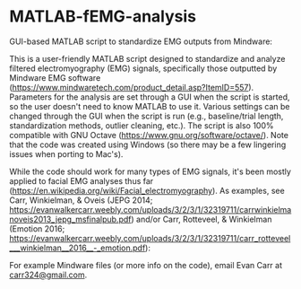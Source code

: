 # MATLAB-fEMG-analysis
GUI-based MATLAB script to standardize EMG outputs from Mindware:

This is a user-friendly MATLAB script designed to standardize and analyze filtered electromyography (EMG) signals, specifically those outputted by Mindware EMG software (https://www.mindwaretech.com/product_detail.asp?ItemID=557).  Parameters for the analysis are set through a GUI when the script is started, so the user doesn't need to know MATLAB to use it.  Various settings can be changed through the GUI when the script is run (e.g., baseline/trial length, standardization methods, outlier cleaning, etc.).  The script is also 100% compatible with GNU Octave (https://www.gnu.org/software/octave/).  Note that the code was created using Windows (so there may be a few lingering issues when porting to Mac's).

While the code should work for many types of EMG signals, it's been mostly applied to facial EMG analyses thus far (https://en.wikipedia.org/wiki/Facial_electromyography).  As examples, see Carr, Winkielman, & Oveis (JEPG 2014; https://evanwalkercarr.weebly.com/uploads/3/2/3/1/32319711/carrwinkielmanoveis2013_jepg_msfinalpub.pdf) and/or Carr, Rotteveel, & Winkielman (Emotion 2016; https://evanwalkercarr.weebly.com/uploads/3/2/3/1/32319711/carr_rotteveel___winkielman__2016__-_emotion.pdf):

For example Mindware files (or more info on the code), email Evan Carr at carr324@gmail.com.
